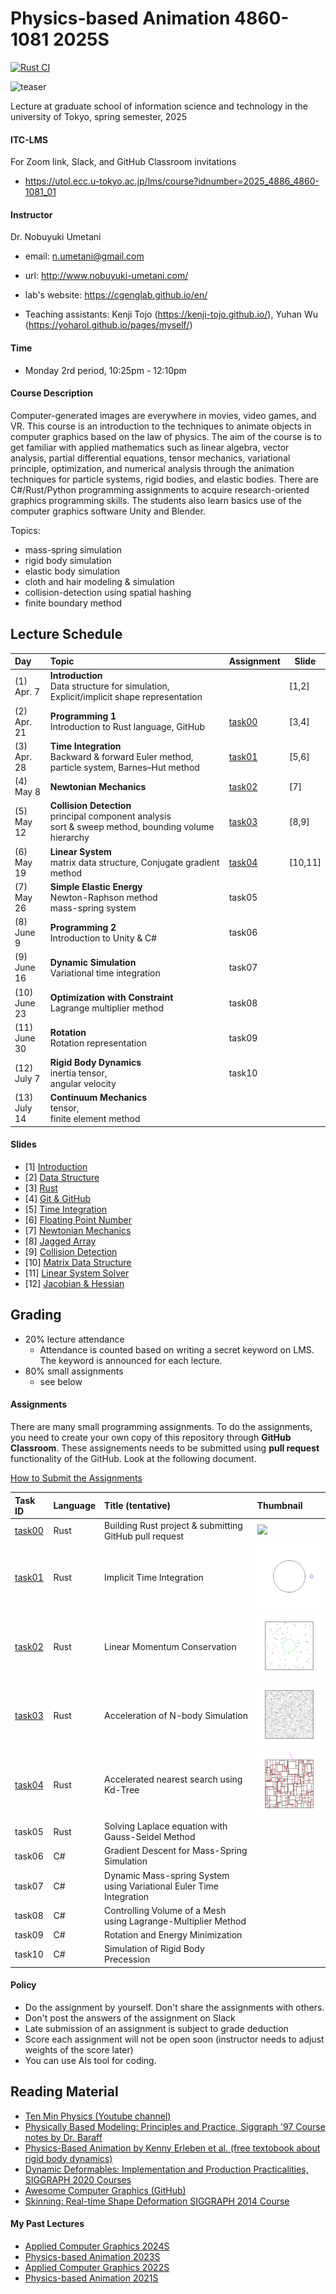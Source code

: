 # Physics-based Animation 4860-1081 2025S

[![Rust CI](https://github.com/PBA-2025/main/actions/workflows/CI.yml/badge.svg)](https://github.com/PBA-2025/main/actions/workflows/CI.yml)

![teaser](doc/rep_image.png)

Lecture at graduate school of information science and technology in the university of Tokyo, spring semester, 2025

#### ITC-LMS 

For Zoom link, Slack, and GitHub Classroom invitations

- https://utol.ecc.u-tokyo.ac.jp/lms/course?idnumber=2025_4886_4860-1081_01

#### Instructor
Dr. Nobuyuki Umetani 
- email: n.umetani@gmail.com
- url: http://www.nobuyuki-umetani.com/
- lab's website: https://cgenglab.github.io/en/

- Teaching assistants: Kenji Tojo (https://kenji-tojo.github.io/), Yuhan Wu (https://yoharol.github.io/pages/myself/)

#### Time
- Monday 2rd period, 10:25pm - 12:10pm

#### Course Description

Computer-generated images are everywhere in movies, video games, and VR. This course is an introduction to the techniques to animate objects in computer graphics based on the law of physics. The aim of the course is to get familiar with applied mathematics such as linear algebra, vector analysis, partial differential equations, tensor mechanics, variational principle, optimization, and numerical analysis through the animation techniques for particle systems, rigid bodies, and elastic bodies. There are C#/Rust/Python programming assignments to acquire research-oriented graphics programming skills. The students also learn basics use of the computer graphics software Unity and Blender.

Topics:
- mass-spring simulation
- rigid body simulation
- elastic body simulation
- cloth and hair modeling & simulation
- collision-detection using spatial hashing
- finite boundary method



## Lecture Schedule

| Day              | Topic                                                                                                          | Assignment       | Slide   |
|:-----------------|:---------------------------------------------------------------------------------------------------------------|:-----------------|---------|
| (1)<br> Apr. 7   | **Introduction**<br>Data structure for simulation, Explicit/implicit shape representation                      |                  | [1,2]   |
| (2)<br> Apr. 21  | **Programming 1**<br>Introduction to Rust language, GitHub                                                     | [task00](task00) | [3,4]   |
| (3)<br> Apr. 28  | **Time Integration**<br>Backward & forward Euler method, particle system, Barnes–Hut method                    | [task01](task01) | [5,6]   |
| (4)<br> May 8    | **Newtonian Mechanics**<br/>                                                                                   | [task02](task02) | [7]     |
| (5)<br> May 12   | **Collision Detection**<br/>principal component analysis<br>sort & sweep method, bounding volume hierarchy<br> | [task03](task03) | [8,9]   |
| (6)<br> May 19   | **Linear System**<br/>matrix data structure, Conjugate gradient method                                         | [task04](task04) | [10,11] |
| (7)<br> May 26   | **Simple Elastic Energy**<br/>Newton-Raphson method<br>mass-spring system                                      | task05           |         |
| (8)<br> June 9   | **Programming 2**<br>Introduction to Unity & C#                                                                | task06           |         |
| (9)<br> June 16  | **Dynamic Simulation**<br/>Variational time integration                                                        | task07           |         |
| (10)<br> June 23 | **Optimization with Constraint**<br/> Lagrange multiplier method                                               | task08           |         |
| (11)<br> June 30 | **Rotation**<br>Rotation representation                                                                        | task09           |         |
| (12)<br> July 7  | **Rigid Body Dynamics** <br/>inertia tensor, <br/>angular velocity                                             | task10           |         |
| (13)<br> July 14 | **Continuum Mechanics**<br> tensor,<br> finite element method                                                  |                  |         |

#### Slides

- [1] [Introduction](http://nobuyuki-umetani.com/pba2025s/introduction.pdf)
- [2] [Data Structure](http://nobuyuki-umetani.com/pba2025s/data_structure.pdf)
- [3] [Rust](http://nobuyuki-umetani.com/pba2025s/rust.pdf)
- [4] [Git & GitHub](http://nobuyuki-umetani.com/pba2025s/git_wo_link.pdf) 
- [5] [Time Integration](http://nobuyuki-umetani.com/pba2025s/time_integration.pdf)
- [6] [Floating Point Number](http://nobuyuki-umetani.com/pba2025s/floating_point_number.pdf)
- [7] [Newtonian Mechanics](http://nobuyuki-umetani.com/pba2025s/newtonian_mechanics.pdf)
- [8] [Jagged Array](http://nobuyuki-umetani.com/pba2025s/jagged_array.pdf)
- [9] [Collision Detection](http://nobuyuki-umetani.com/pba2025s/collision_detection.pdf)
- [10] [Matrix Data Structure](http://nobuyuki-umetani.com/pba2025s/matrix_data_structure.pdf)
- [11] [Linear System Solver](http://nobuyuki-umetani.com/pba2025s/linear_system_solver.pdf)
- [12] [Jacobian & Hessian](http://nobuyuki-umetani.com/pba2025s/jacobian_hessian.pdf)

## Grading

- 20% lecture attendance
  - Attendance is counted based on writing a secret keyword on LMS. The keyword is announced for each lecture.  
- 80% small assignments
  - see below

#### Assignments

There are many small programming assignments. To do the assignments, you need to create your own copy of this repository through **GitHub Classroom**.  These assignements needs to be submitted using **pull request** functionality of the GitHub. Look at the following document. 

[How to Submit the Assignments](doc/submit.md)

| Task ID          | Language | Title (tentative)                                                   | Thumbnail                 |
|:-----------------|:---------|:--------------------------------------------------------------------|:--------------------------|
| [task00](task00) | Rust     | Building Rust project & submitting GitHub pull request              | ![](task00/thumbnail.gif) |
| [task01](task01) | Rust     | Implicit Time Integration                                           | ![](task01/thumbnail.gif) |
| [task02](task02) | Rust     | Linear Momentum Conservation                                        | ![](task02/thumbnail.gif) |
| [task03](task03) | Rust     | Acceleration of N-body Simulation                                   | ![](task03/thumbnail.gif) |
| [task04](task04) | Rust     | Accelerated nearest search using Kd-Tree                            | ![](task04/thumbnail.gif) |
| task05           | Rust     | Solving Laplace equation with Gauss-Seidel Method                   |                           |
| task06           | C#       | Gradient Descent for Mass-Spring Simulation                         |                           |
| task07           | C#       | Dynamic Mass-spring System using Variational Euler Time Integration |                           |
| task08           | C#       | Controlling Volume of a Mesh using Lagrange-Multiplier Method       |                           |
| task09           | C#       | Rotation and Energy Minimization                                    |                           |
| task10           | C#       | Simulation of Rigid Body Precession                                 |                           |


#### Policy

- Do the assignment by yourself. Don't share the assignments with others.
- Don't post the answers of the assignment on Slack 
- Late submission of an assignment is subject to grade deduction
- Score each assignment will not be open soon (instructor needs to adjust weights of the score later)
- You can use AIs tool for coding.



## Reading Material

- [Ten Min Physics (Youtube channel)](https://www.youtube.com/@TenMinutePhysics/videos)
- [Physically Based Modeling: Principles and Practice, Siggraph '97 Course notes by Dr. Baraff](http://www.cs.cmu.edu/~baraff/sigcourse/index.html)
- [Physics-Based Animation  by Kenny Erleben et al. (free textobook about rigid body dynamics)](https://iphys.wordpress.com/2020/01/12/free-textbook-physics-based-animation/)
- [Dynamic Deformables: Implementation and Production Practicalities, SIGGRAPH 2020 Courses](http://www.tkim.graphics/DYNAMIC_DEFORMABLES/)
- [Awesome Computer Graphics (GitHub)](https://github.com/luisnts/awesome-computer-graphics)
- [Skinning: Real-time Shape Deformation SIGGRAPH 2014 Course](https://skinning.org/)


#### My Past Lectures
- [Applied Computer Graphics 2024S](https://github.com/nobuyuki83/Applied_Computer_Graphics_2024S)
- [Physics-based Animation 2023S](https://github.com/nobuyuki83/Physics-based_Animation_2023S)
- [Applied Computer Graphics 2022S](https://github.com/nobuyuki83/Applied_Computer_Graphics_2022S)
- [Physics-based Animation 2021S](https://github.com/nobuyuki83/Physics-based_Animation_2021S)
